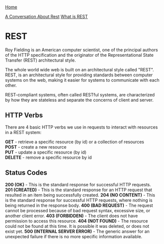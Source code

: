 [Home](README.md)

[A Conversation About Rest](https://gist.github.com/brookr/5977550)
[What is REST](https://www.codecademy.com/articles/what-is-rest#:~:text=REST%2C%20or%20REpresentational%20State%20Transfer,to%20communicate%20with%20each%20other.)

# REST

Roy Fielding is an American computer scientist, one of the principal authors of the HTTP specification and the originator of the Representational State Transfer (REST) architectural style.  

The whole world wide web is built on an architectural style called "REST". REST, is an architectural style for providing standards between computer systems on the web, making it easier for systems to communicate with each other.  

 REST-compliant systems, often called RESTful systems, are characterized by how they are stateless and separate the concerns of client and server.

## HTTP Verbs  

There are 4 basic HTTP verbs we use in requests to interact with resources in a REST system:  

**GET** - retrieve a specific resource (by id) or a collection of resources  
**POST** - create a new resource  
**PUT** - update a specific resource (by id)  
**DELETE** - remove a specific resource by id  

## Status Codes

**200 (OK)**	- This is the standard response for successful HTTP requests.
**201 (CREATED)**	- This is the standard response for an HTTP request that resulted in an item being successfully created.
**204 (NO CONTENT)**	- This is the standard response for successful HTTP requests, where nothing is being returned in the response body.
**400 (BAD REQUEST)**	- The request cannot be processed because of bad request syntax, excessive size, or another client error.
**403 (FORBIDDEN)**	- The client does not have permission to access this resource.
**404 (NOT FOUND)**	- The resource could not be found at this time. It is possible it was deleted, or does not exist yet.
**500 (INTERNAL SERVER ERROR)**	- The generic answer for an unexpected failure if there is no more specific information available.
